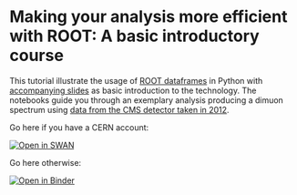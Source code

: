 # Making your analysis more efficient with ROOT: A basic introductory course
This tutorial illustrate the usage of [ROOT dataframes](https://root.cern/doc/master/classROOT_1_1RDataFrame.html) in Python with [accompanying slides](slides.pdf) as basic introduction to the technology. The notebooks guide you through an exemplary analysis producing a dimuon spectrum using [data from the CMS detector taken in 2012](http://opendata.web.cern.ch/record/12342).

Go here if you have a CERN account:

[![Open in SWAN](https://img.shields.io/badge/Open%20in%20-%E2%98%81%20SWAN-orange.svg)](https://cern.ch/swanserver/cgi-bin/go/?projurl=https://github.com/stwunsch/root-dataframe-basic.git)

Go here otherwise:

[![Open in Binder](https://mybinder.org/badge_logo.svg)](https://mybinder.org/v2/gh/stwunsch/root-dataframe-basic/master)
